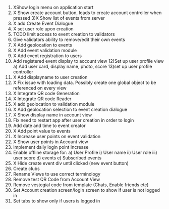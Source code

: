 
1) XShow login menu on  application start
2) X Show create account button, leads to create account controller when pressed
3)X Show list of events from server
4) X add Create Event Dialogue
5) X set user role upon creation
6) TODO limit access to event creation to validators
7) Give validators ability to remove/edit their own events
8) X Add geolocation to events
9) X Add event validation module
10) X Add event registration to users
11) Add registered event display to account view
12)Set up user profile view
	a) Add user card, display name, photo, score
13)set up user profile controller
14) X Add displayname to user creation
15) X Fix issue with loading data. Possibly create one global object to be referenced on every view
16) X Integrate QR code Generation
17) X Integrate QR code Reader
18) X add geolocation to validation module
19) X Add geolocation selection to event creation dialogue
20) X Show display name in account view
21) Fix need to restart app after user creation in order to login
22) Add date and time to event creator
23) X Add point value to events
24) X Increase user points on event validation
25) X Show user points in Account view
26) Implement daily login point Increase
29) Enable offline storage for:
	a) User Profile
		i) User name
		ii) User role
		iii) user score
	d) events
	e) Subscribed events
30) X Hide create event div until clicked (new event button)
31) Create clubs
32) Rename Views to use correct terminology
33) Remove test QR Code from Account View
34) Remove vestegial code from template (Chats, Enable friends etc)
35) Set Account creation screen/login screen to show if user is not logged in
36) Set tabs to show only if users is logged in
